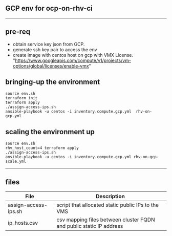 ## GCP env for ocp-on-rhv-ci

---

## pre-req

- obtain service key json from GCP.
- generate ssh key pair to access the env
- create image with centos host on gcp with VMX License.
    "https://www.googleapis.com/compute/v1/projects/vm-options/global/licenses/enable-vmx"

## bringing-up the environment

  ```shell
  source env.sh
  terraform init
  terraform apply
  ./assign-access-ips.sh
  ansible-playbook -u centos -i inventory.compute.gcp.yml  rhv-on-gcp.yml

  ```

## scaling the environment up

  ```shell
  source env.sh
  rhv_host_count=4 terraform apply
  ./assign-access-ips.sh
  ansible-playbook -u centos -i inventory.compute.gcp.yml rhv-on-gcp-scale.yml
  ```

---

## files

| File  | Description |
|---|----|
| assign-access-ips.sh  | script that allocated static public IPs to the VMS   |
| ip_hosts.csv |  csv mapping files between cluster FQDN and public static IP address  |

